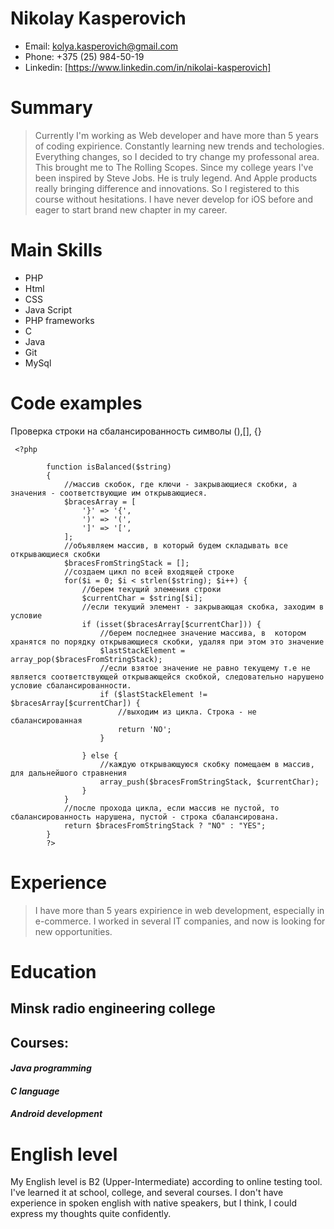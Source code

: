 # **Nikolay Kasperovich**

* Email:                            kolya.kasperovich@gmail.com
* Phone:                            +375 (25) 984-50-19
* Linkedin:                         [https://www.linkedin.com/in/nikolai-kasperovich]

# **Summary**
> Currently I'm working as Web developer and have more than 5 years of coding expirience. Constantly learning new trends and techologies. Everything changes, so I decided to try change my professonal area. This brought me to The Rolling Scopes. Since my college years I've been inspired by Steve Jobs. He is truly legend. And Apple products really bringing difference and innovations. So I registered to this course without hesitations. I have never develop for iOS before and eager to start brand new chapter in my career.
>
# **Main Skills**
* PHP
* Html
* CSS
* Java Script
* PHP frameworks
* C
* Java
* Git
* MySql

# **Code examples**
Проверка строки на сбалансированность символы (),[], {}

```
 <?php

        function isBalanced($string)
        {
            //массив скобок, где ключи - закрывающиеся скобки, а значения - соответствующие им открывающиеся.
            $bracesArray = [
        		'}' => '{',
        		')' => '(',
        		']' => '[',
        	];
            //объявляем массив, в который будем складывать все открывающиеся скобки
            $bracesFromStringStack = [];
            //создаем цикл по всей входящей строке
            for($i = 0; $i < strlen($string); $i++) {
                //берем текущий элемения строки
                $currentChar = $string[$i];
                //если текущий элемент - закрывающая скобка, заходим в условие
                if (isset($bracesArray[$currentChar])) {
                    //берем последнее значение массива, в  котором хранятся по порядку открывающиеся скобки, удаляя при этом это значение
                    $lastStackElement = array_pop($bracesFromStringStack);
                    //если взятое значение не равно текущему т.е не является соответствующей открывающейся скобкой, следовательно нарушено условие сбалансированности.
                    if ($lastStackElement != $bracesArray[$currentChar]) {
                        //выходим из цикла. Строка - не сбалансированная
                        return 'NO';
                    }

                } else {
                    //каждую открывающуюся скобку помещаем в массив, для дальнейшого стравнения
                    array_push($bracesFromStringStack, $currentChar);
                }
            }
            //после прохода цикла, если массив не пустой, то сбалансированность нарушена, пустой - строка сбалансирована.
            return $bracesFromStringStack ? "NO" : "YES";
        }
        ?>
```

# **Experience**
>I have more than 5 years expirience in web development, especially in e-commerce. I worked in several IT companies, 
and now is looking for new opportunities.

# **Education**
## Minsk radio engineering college
## Courses:
#### ***Java programming***
#### ***C language***
#### ***Android development***

# **English level**
My English level is B2 (Upper-Intermediate) according to online testing tool. I've learned it at school, college, and several courses. I don't have experience in spoken english with native speakers, but I think, I could express my thoughts quite confidently. 